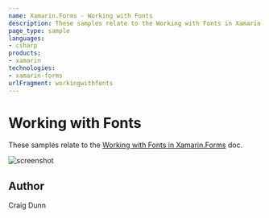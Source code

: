 ```yaml
---
name: Xamarin.Forms - Working with Fonts
description: These samples relate to the Working with Fonts in Xamarin.Forms doc.
page_type: sample
languages:
- csharp
products:
- xamarin
technologies:
- xamarin-forms
urlFragment: workingwithfonts
---
```

# Working with Fonts

These samples relate to the [Working with Fonts in Xamarin.Forms](http://developer.xamarin.com/guides/cross-platform/xamarin-forms/working-with/fonts/) doc.

![screenshot](https://raw.githubusercontent.com/xamarin/xamarin-forms-samples/master/WorkingWithFonts/Screenshots/custom-sml.png "Fonts")

## Author

Craig Dunn
